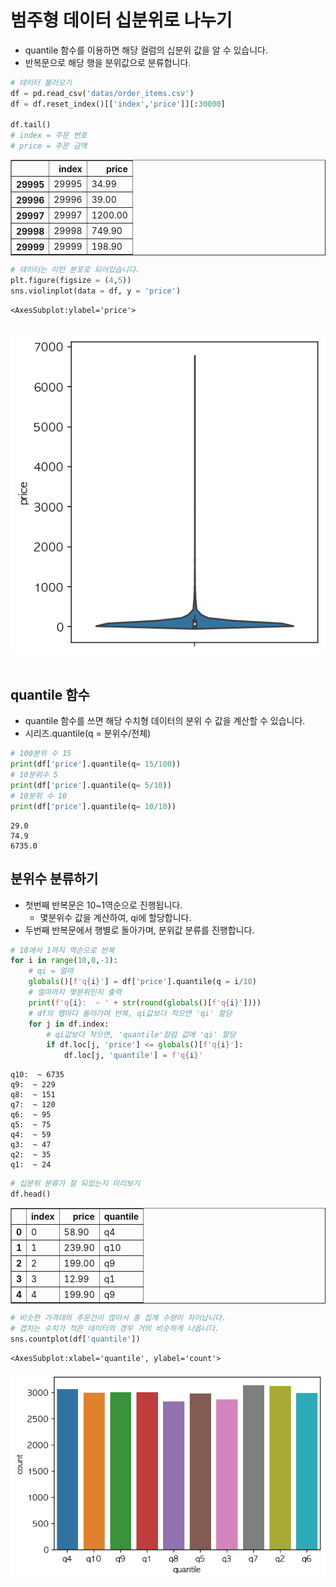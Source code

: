 # 범주형 데이터 십분위로 나누기

- quantile 함수를 이용하면 해당 컬럼의 십분위 값을 알 수 있습니다.
- 반복문으로 해당 행을 분위값으로 분류합니다.


```python
# 데이터 불러오기
df = pd.read_csv('datas/order_items.csv')
df = df.reset_index()[['index','price']][:30000]

df.tail()
# index = 주문 번호
# price = 주문 금액
```




<div>
<style scoped>
    .dataframe tbody tr th:only-of-type {
        vertical-align: middle;
    }

    .dataframe tbody tr th {
        vertical-align: top;
    }
    
    .dataframe thead th {
        text-align: right;
    }
</style>
<table border="1" class="dataframe">
  <thead>
    <tr style="text-align: right;">
      <th></th>
      <th>index</th>
      <th>price</th>
    </tr>
  </thead>
  <tbody>
    <tr>
      <th>29995</th>
      <td>29995</td>
      <td>34.99</td>
    </tr>
    <tr>
      <th>29996</th>
      <td>29996</td>
      <td>39.00</td>
    </tr>
    <tr>
      <th>29997</th>
      <td>29997</td>
      <td>1200.00</td>
    </tr>
    <tr>
      <th>29998</th>
      <td>29998</td>
      <td>749.90</td>
    </tr>
    <tr>
      <th>29999</th>
      <td>29999</td>
      <td>198.90</td>
    </tr>
  </tbody>
</table>
</div>




```python
# 데이터는 이런 분포로 되어있습니다.
plt.figure(figsize = (4,5))
sns.violinplot(data = df, y = 'price')
```




    <AxesSubplot:ylabel='price'>




​    
![png](images/output_3_1.png)
​    


## quantile 함수
- quantile 함수를 쓰면 해당 수치형 데이터의 분위 수 값을 계산할 수 있습니다.
- 시리즈.quantile(q = 분위수/전체)


```python
# 100분위 수 15
print(df['price'].quantile(q= 15/100))
# 10분위수 5
print(df['price'].quantile(q= 5/10))
# 10분위 수 10
print(df['price'].quantile(q= 10/10))

```

    29.0
    74.9
    6735.0


## 분위수 분류하기
- 첫번째 반복문은 10~1역순으로 진행됩니다.
    - 몇분위수 값을 계산하여, qi에 할당합니다.
- 두번째 반복문에서 행별로 돌아가며, 분위값 분류를 진행합니다.


```python
# 10에서 1까지 역순으로 반복
for i in range(10,0,-1):
    # qi = 얼마
    globals()[f'q{i}'] = df['price'].quantile(q = i/10)
    # 얼마까지 몇분위인지 출력
    print(f'q{i}:  ~ ' + str(round(globals()[f'q{i}'])))
    # df의 행마다 돌아가며 반복, qi값보다 작으면 'qi' 할당
    for j in df.index:
        # qi값보다 작으면, 'quantile'칼럼 값에 'qi' 할당
        if df.loc[j, 'price'] <= globals()[f'q{i}']:
            df.loc[j, 'quantile'] = f'q{i}'
```

    q10:  ~ 6735
    q9:  ~ 229
    q8:  ~ 151
    q7:  ~ 120
    q6:  ~ 95
    q5:  ~ 75
    q4:  ~ 59
    q3:  ~ 47
    q2:  ~ 35
    q1:  ~ 24



```python
# 십분위 분류가 잘 되었는지 미리보기
df.head()
```




<div>
<style scoped>
    .dataframe tbody tr th:only-of-type {
        vertical-align: middle;
    }

    .dataframe tbody tr th {
        vertical-align: top;
    }
    
    .dataframe thead th {
        text-align: right;
    }
</style>
<table border="1" class="dataframe">
  <thead>
    <tr style="text-align: right;">
      <th></th>
      <th>index</th>
      <th>price</th>
      <th>quantile</th>
    </tr>
  </thead>
  <tbody>
    <tr>
      <th>0</th>
      <td>0</td>
      <td>58.90</td>
      <td>q4</td>
    </tr>
    <tr>
      <th>1</th>
      <td>1</td>
      <td>239.90</td>
      <td>q10</td>
    </tr>
    <tr>
      <th>2</th>
      <td>2</td>
      <td>199.00</td>
      <td>q9</td>
    </tr>
    <tr>
      <th>3</th>
      <td>3</td>
      <td>12.99</td>
      <td>q1</td>
    </tr>
    <tr>
      <th>4</th>
      <td>4</td>
      <td>199.90</td>
      <td>q9</td>
    </tr>
  </tbody>
</table>
</div>




```python
# 비슷한 가격대의 주문건이 많아서 총 집계 수량이 차이납니다.
# 겹치는 수치가 적은 데이터의 경우 거의 비슷하게 나옵니다.
sns.countplot(df['quantile'])
```




    <AxesSubplot:xlabel='quantile', ylabel='count'>




![png](images/output_9_1.png)
    

